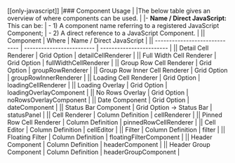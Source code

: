 [[only-javascript]]
|### Component Usage
|
|The below table gives an overview of where components can be used. 
|
|- **Name / Direct JavaScript:** This can be:
|    - 1) A component name referring to a registered JavaScript Component;
|    - 2) A direct reference to a JavaScript Component.
|
|| Component                     | Where                     | Name / Direct JavaScript | 
|| ----------------------------- | ------------------------- | ------------------------ | 
|| Detail Cell Renderer          | Grid Option               | detailCellRenderer       | 
|| Full Width Cell Renderer      | Grid Option               | fullWidthCellRenderer    | 
|| Group Row Cell Renderer       | Grid Option               | groupRowRenderer         | 
|| Group Row Inner Cell Renderer | Grid Option               | groupRowInnerRenderer    | 
|| Loading Cell Renderer         | Grid Option               | loadingCellRenderer      |
|| Loading Overlay               | Grid Option               | loadingOverlayComponent  | 
|| No Rows Overlay               | Grid Option               | noRowsOverlayComponent   | 
|| Date Component                | Grid Option               | dateComponent            | 
|| Status Bar Component          | Grid Option -> Status Bar | statusPanel              | 
|| Cell Renderer                 | Column Definition         | cellRenderer             | 
|| Pinned Row Cell Renderer      | Column Definition         | pinnedRowCellRenderer    | 
|| Cell Editor                   | Column Definition         | cellEditor               | 
|| Filter                        | Column Definition         | filter                   | 
|| Floating Filter               | Column Definition         | floatingFilterComponent  | 
|| Header Component              | Column Definition         | headerComponent          | 
|| Header Group Component        | Column Definition         | headerGroupComponent     | 
